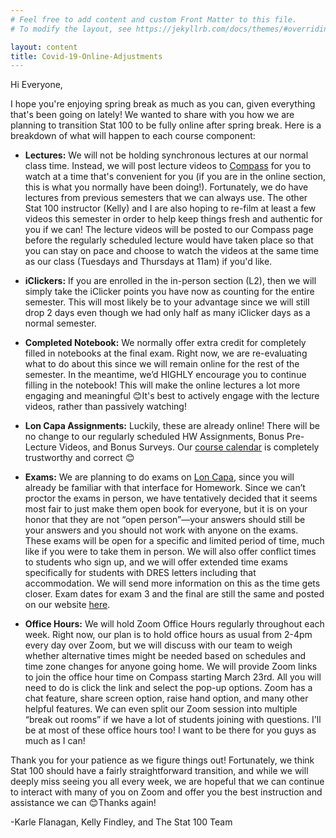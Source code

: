 ```yaml
---
# Feel free to add content and custom Front Matter to this file.
# To modify the layout, see https://jekyllrb.com/docs/themes/#overriding-theme-defaults

layout: content
title: Covid-19-Online-Adjustments
---
```



Hi Everyone,

I hope you're enjoying spring break as much as you can, given everything that's been going on lately!  We wanted to share with you how we are planning to transition Stat 100 to be fully online after spring break. Here is a breakdown of what will happen to each course component:

 * **Lectures:** We will not be holding synchronous lectures at our normal class time. Instead, we will post lecture videos to <a href="https://compass2g.illinois.edu/" target="\_blank">Compass</a> for you to watch at a time that's convenient for you (if you are in the online section, this is what you normally have been doing!). Fortunately, we do have lectures from previous semesters that we can always use. The other Stat 100 instructor (Kelly) and I are also hoping to re-film at least a few videos this semester in order to help keep things fresh and authentic for you if we can! The lecture videos will be posted to our Compass page before the regularly scheduled lecture would have taken place so that you can stay on pace and choose to watch the videos at the same time as our class (Tuesdays and Thursdays at 11am) if you'd like.  

 * **iClickers:** If you are enrolled in the in-person section (L2), then we will simply take the iClicker points you have now as counting for the entire semester. This will most likely be to your advantage since we will still drop 2 days even though we had only half as many iClicker days as a normal semester.

 * **Completed Notebook:** We normally offer extra credit for completely filled in notebooks at the final exam. Right now, we are re-evaluating what to do about this since we will remain online for the rest of the semester. In the meantime, we’d HIGHLY encourage you to continue filling in the notebook!  This will make the online lectures a lot more engaging and meaningful 😊It's best to actively engage with the lecture videos, rather than passively watching!

 * **Lon Capa Assignments:** Luckily, these are already online!  There will be no change to our regularly scheduled HW Assignments, Bonus Pre-Lecture Videos, and Bonus Surveys. Our <a href="https://karleflanagan.github.io/stat100S20/pages/calendar.html" target="\_blank">course calendar</a> is completely trustworthy and correct 😊

 * **Exams:** We are planning to do exams on <a href="https://lon-capa.illinois.edu" target="\_blank">Lon Capa</a>, since you will already be familiar with that interface for Homework. Since we can’t proctor the exams in person, we have tentatively decided that it seems most fair to just make them open book for everyone, but it is on your honor that they are not “open person”—your answers should still be your answers and you should not work with anyone on the exams. These exams will be open for a specific and limited period of time, much like if you were to take them in person. We will also offer conflict times to students who sign up, and we will offer extended time exams specifically for students with DRES letters including that accommodation.  We will send more information on this as the time gets closer.  Exam dates for exam 3 and the final are still the same and posted on our website <a href="https://karleflanagan.github.io/stat100S20/pages/exam_schedule.html" target="\_blank">here</a>.

 * **Office Hours:** We will hold Zoom Office Hours regularly throughout each week. Right now, our plan is to hold office hours as usual from 2-4pm every day over Zoom, but we will discuss with our team to weigh whether alternative times might be needed based on schedules and time zone changes for anyone going home. We will provide Zoom links to join the office hour time on Compass starting March 23rd.  All you will need to do is click the link and select the pop-up options. Zoom has a chat feature, share screen option, raise hand option, and many other helpful features. We can even split our Zoom session into multiple “break out rooms” if we have a lot of students joining with questions.  I'll be at most of these office hours too! I want to be there for you guys as much as I can!

Thank you for your patience as we figure things out! Fortunately, we think Stat 100 should have a fairly straightforward transition, and while we will deeply miss seeing you all every week, we are hopeful that we can continue to interact with many of you on Zoom and offer you the best instruction and assistance we can 😊Thanks again!

-Karle Flanagan, Kelly Findley, and The Stat 100 Team
